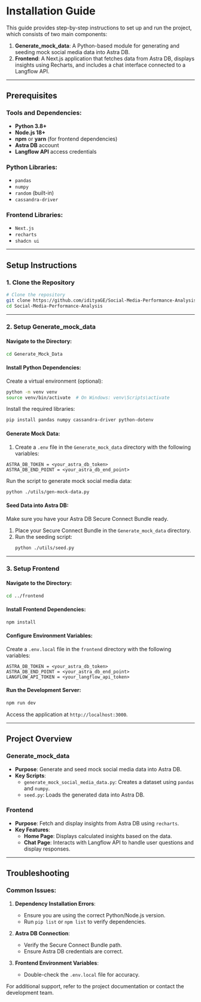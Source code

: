 # Installation Guide

This guide provides step-by-step instructions to set up and run the project, which consists of two main components:

1. **Generate_mock_data**: A Python-based module for generating and seeding mock social media data into Astra DB.
2. **Frontend**: A Next.js application that fetches data from Astra DB, displays insights using Recharts, and includes a chat interface connected to a Langflow API.

---

## Prerequisites

### Tools and Dependencies:

- **Python 3.8+**
- **Node.js 18+**
- **npm** or **yarn** (for frontend dependencies)
- **Astra DB** account
- **Langflow API** access credentials

### Python Libraries:

- `pandas`
- `numpy`
- `random` (built-in)
- `cassandra-driver`

### Frontend Libraries:

- `Next.js`
- `recharts`
- `shadcn ui`

---

## Setup Instructions

### 1. Clone the Repository

```bash
# Clone the repository
git clone https://github.com/idityaGE/Social-Media-Performance-Analysis.git
cd Social-Media-Performance-Analysis
```

---

### 2. Setup Generate_mock_data

#### Navigate to the Directory:

```bash
cd Generate_Mock_Data
```

#### Install Python Dependencies:

Create a virtual environment (optional):

```bash
python -m venv venv
source venv/bin/activate  # On Windows: venv\Scripts\activate
```

Install the required libraries:

```bash
pip install pandas numpy cassandra-driver python-dotenv
```

#### Generate Mock Data:

1. Create a `.env` file in the `Generate_mock_data` directory with the following variables:

```env
ASTRA_DB_TOKEN = <your_astra_db_token>
ASTRA_DB_END_POINT = <your_astra_db_end_point>
```

Run the script to generate mock social media data:

```bash
python ./utils/gen-mock-data.py
```

#### Seed Data into Astra DB:

Make sure you have your Astra DB Secure Connect Bundle ready.

1. Place your Secure Connect Bundle in the `Generate_mock_data` directory.
2. Run the seeding script:
   ```bash
   python ./utils/seed.py
   ```

---

### 3. Setup Frontend

#### Navigate to the Directory:

```bash
cd ../frontend
```

#### Install Frontend Dependencies:

```bash
npm install
```

#### Configure Environment Variables:

Create a `.env.local` file in the `frontend` directory with the following variables:

```env
ASTRA_DB_TOKEN = <your_astra_db_token>
ASTRA_DB_END_POINT = <your_astra_db_end_point>
LANGFLOW_API_TOKEN = <your_langflow_api_token>
```

#### Run the Development Server:

```bash
npm run dev
```

Access the application at `http://localhost:3000`.

---

## Project Overview

### Generate_mock_data

- **Purpose**: Generate and seed mock social media data into Astra DB.
- **Key Scripts**:
  - `generate_mock_social_media_data.py`: Creates a dataset using `pandas` and `numpy`.
  - `seed.py`: Loads the generated data into Astra DB.

### Frontend

- **Purpose**: Fetch and display insights from Astra DB using `recharts`.
- **Key Features**:
  - **Home Page**: Displays calculated insights based on the data.
  - **Chat Page**: Interacts with Langflow API to handle user questions and display responses.

---

## Troubleshooting

### Common Issues:

1. **Dependency Installation Errors**:

   - Ensure you are using the correct Python/Node.js version.
   - Run `pip list` or `npm list` to verify dependencies.

2. **Astra DB Connection**:

   - Verify the Secure Connect Bundle path.
   - Ensure Astra DB credentials are correct.

3. **Frontend Environment Variables**:
   - Double-check the `.env.local` file for accuracy.

For additional support, refer to the project documentation or contact the development team.
